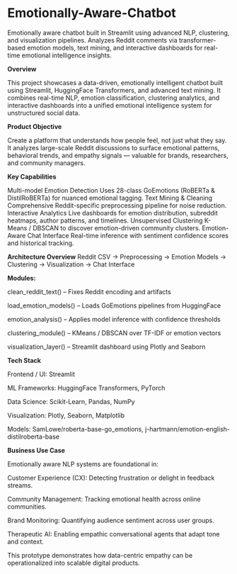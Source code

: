 # Emotionally-Aware-Chatbot
Emotionally aware chatbot built in Streamlit using advanced NLP, clustering, and visualization pipelines. Analyzes Reddit comments via transformer-based emotion models, text mining, and interactive dashboards for real-time emotional intelligence insights.

**Overview**

This project showcases a data-driven, emotionally intelligent chatbot built using Streamlit, HuggingFace Transformers, and advanced text mining.
It combines real-time NLP, emotion classification, clustering analytics, and interactive dashboards into a unified emotional intelligence system for unstructured social data.

**Product Objective**

Create a platform that understands how people feel, not just what they say.
It analyzes large-scale Reddit discussions to surface emotional patterns, behavioral trends, and empathy signals — valuable for brands, researchers, and community managers.

**Key Capabilities**

Multi-model Emotion Detection	Uses 28-class GoEmotions (RoBERTa & DistilRoBERTa) for nuanced emotional tagging.
Text Mining & Cleaning	Comprehensive Reddit-specific preprocessing pipeline for noise reduction.
Interactive Analytics	Live dashboards for emotion distribution, subreddit heatmaps, author patterns, and timelines.
Unsupervised Clustering	K-Means / DBSCAN to discover emotion-driven community clusters.
Emotion-Aware Chat Interface	Real-time inference with sentiment confidence scores and historical tracking.

**Architecture Overview**
Reddit CSV → Preprocessing → Emotion Models → Clustering → Visualization → Chat Interface

**Modules:**

clean_reddit_text() – Fixes Reddit encoding and artifacts

load_emotion_models() – Loads GoEmotions pipelines from HuggingFace

emotion_analysis() – Applies model inference with confidence thresholds

clustering_module() – KMeans / DBSCAN over TF-IDF or emotion vectors

visualization_layer() – Streamlit dashboard using Plotly and Seaborn

**Tech Stack**

Frontend / UI: Streamlit

ML Frameworks: HuggingFace Transformers, PyTorch

Data Science: Scikit-Learn, Pandas, NumPy

Visualization: Plotly, Seaborn, Matplotlib

Models: SamLowe/roberta-base-go_emotions, j-hartmann/emotion-english-distilroberta-base

**Business Use Case**

Emotionally aware NLP systems are foundational in:

Customer Experience (CX): Detecting frustration or delight in feedback streams.

Community Management: Tracking emotional health across online communities.

Brand Monitoring: Quantifying audience sentiment across user groups.

Therapeutic AI: Enabling empathic conversational agents that adapt tone and context.

This prototype demonstrates how data-centric empathy can be operationalized into scalable digital products.


